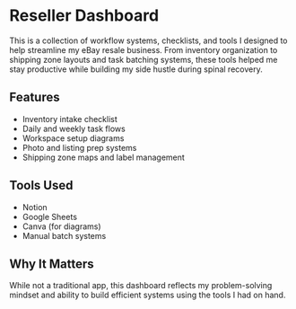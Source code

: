 # Reseller Dashboard

This is a collection of workflow systems, checklists, and tools I designed to help streamline my eBay resale business. From inventory organization to shipping zone layouts and task batching systems, these tools helped me stay productive while building my side hustle during spinal recovery.

## Features

- Inventory intake checklist  
- Daily and weekly task flows  
- Workspace setup diagrams  
- Photo and listing prep systems  
- Shipping zone maps and label management

## Tools Used

- Notion  
- Google Sheets  
- Canva (for diagrams)  
- Manual batch systems

## Why It Matters

While not a traditional app, this dashboard reflects my problem-solving mindset and ability to build efficient systems using the tools I had on hand.

